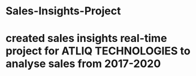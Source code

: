 # Sales-Insights-Project
# created sales insights real-time project for ATLIQ TECHNOLOGIES to analyse sales from 2017-2020
